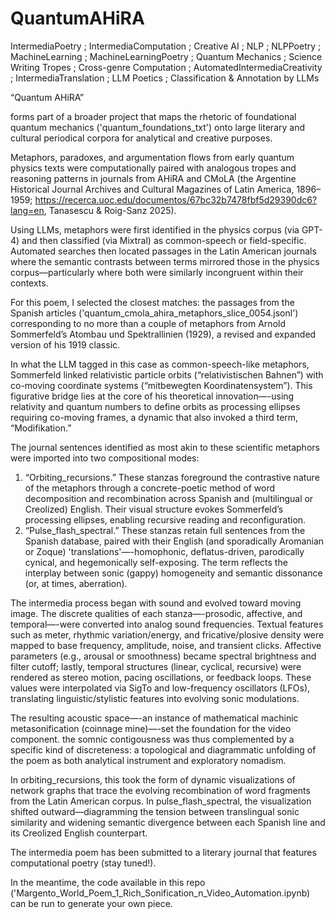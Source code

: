 # QuantumAHiRA
IntermediaPoetry ; IntermediaComputation ; Creative AI ; NLP ; NLPPoetry ; MachineLearning ; MachineLearningPoetry ; Quantum Mechanics ; Science Writing Tropes ; Cross-genre Computation ; AutomatedIntermediaCreativity ; IntermediaTranslation ; LLM Poetics ; Classification & Annotation by LLMs

“Quantum AHiRA” 


forms part of a broader project that maps the rhetoric of foundational quantum mechanics ('quantum_foundations_txt') onto large literary and cultural periodical corpora for analytical and creative purposes.

Metaphors, paradoxes, and argumentation flows from early quantum physics texts were computationally paired with analogous tropes and reasoning patterns in journals from AHiRA and CMoLA (the Argentine Historical Journal Archives and Cultural Magazines of Latin America, 1896–1959; https://recerca.uoc.edu/documentos/67bc32b7478fbf5d29390dc6?lang=en, Tanasescu & Roig-Sanz 2025).

Using LLMs, metaphors were first identified in the physics corpus (via GPT-4) and then classified (via Mixtral) as common-speech or field-specific. Automated searches then located passages in the Latin American journals where the semantic contrasts between terms mirrored those in the physics corpus—particularly where both were similarly incongruent within their contexts.

For this poem, I selected the closest matches: the passages from the Spanish articles ('quantum_cmola_ahira_metaphors_slice_0054.jsonl') corresponding to no more than a couple of metaphors from Arnold Sommerfeld’s Atombau und Spektrallinien (1929), a revised and expanded version of his 1919 classic.

In what the LLM tagged in this case as common-speech-like metaphors, Sommerfeld linked relativistic particle orbits (“relativistischen Bahnen”) with co-moving coordinate systems (“mitbewegten Koordinatensystem”). This figurative bridge lies at the core of his theoretical innovation—-using relativity and quantum numbers to define orbits as processing ellipses requiring co-moving frames, a dynamic that also invoked a third term, “Modifikation.”

The journal sentences identified as most akin to these scientific metaphors were imported into two compositional modes:
1.	“Orbiting_recursions.” These stanzas foreground the contrastive nature of the metaphors through a concrete-poetic method of word decomposition and recombination across Spanish and (multilingual or Creolized) English. Their visual structure evokes Sommerfeld’s processing ellipses, enabling recursive reading and reconfiguration.
2.	“Pulse_flash_spectral.” These stanzas retain full sentences from the Spanish database, paired with their English (and sporadically Aromanian or Zoque) 'translations'—-homophonic, deflatus-driven, parodically cynical, and hegemonically self-exposing. The term reflects the interplay between sonic (gappy) homogeneity and semantic dissonance (or, at times, aberration).

The intermedia process began with sound and evolved toward moving image. The discrete qualities of each stanza—-prosodic, affective, and temporal—-were converted into analog sound frequencies. Textual features such as meter, rhythmic variation/energy, and fricative/plosive density were mapped to base frequency, amplitude, noise, and transient clicks. Affective parameters (e.g., arousal or smoothness) became spectral brightness and filter cutoff; lastly, temporal structures (linear, cyclical, recursive) were rendered as stereo motion, pacing oscillations, or feedback loops. These values were interpolated via SigTo and low-frequency oscillators (LFOs), translating linguistic/stylistic features into evolving sonic modulations.

The resulting acoustic space—-an instance of mathematical machinic metasonification (coinnage mine)—-set the foundation for the video component. the somnic contigousness was thus complemented by a specific kind of discreteness: a topological and diagrammatic unfolding of the poem as both analytical instrument and exploratory nomadism.

In orbiting_recursions, this took the form of dynamic visualizations of network graphs that trace the evolving recombination of word fragments from the Latin American corpus. In pulse_flash_spectral, the visualization shifted outward—diagramming the tension between translingual sonic similarity and widening semantic divergence between each Spanish line and its Creolized English counterpart.

The intermedia poem has been submitted to a literary journal that features computational poetry (stay tuned!).

In the meantime, the code available in this repo ('Margento_World_Poem_1_Rich_Sonification_n_Video_Automation.ipynb) can be run to generate your own piece.
